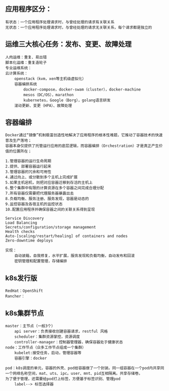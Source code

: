 ## 应用程序区分：  
    有状态：一个应用程序处理请求时，与曾经处理的请求有关联关系  
    无状态：一个应用程序处理请求时，与曾经处理的请求无关联关系，每个请求都是独立的  

## 运维三大核心任务：发布、变更、故障处理   
    人肉运维：重复、易出错   
    脚本化运维：重复造轮子   
    专业运维系统：  
    云计算系统：  
        openstack（kvm，xen等主机级虚拟化）  
        容器编排系统  
            docker-compose，docker-swam（cluster），docker-machine  
            mesos（DC/OS），marathon  
            kubernetes，Google（Borg），golang语言研发  
        滚动更新、变更（HPA）、故障处理  
    
## 容器编排  
    Docker通过“镜像”机制极富创造性地解决了应用程序的根本性难题，它推动了容器技术的快速普及生产落地；
    容器本身仅提供了托管运行应用的底层逻辑，而容器编排（Orchestration）才是真正产生价值的位置所在；
    
    1.管理容器的运行生命周期
    2.提供、部署容器运行起来
    3.管理容器的冗余和可用性
    4.通过向上、或分散到多个主机上完成扩展
    5.如果主机宕机，则把对应容器迁移到存活的主机上
    6.整个集群中有限的计算资源在多个容器之间完成合理分配
    7.所有容器仅需要把代理服务器暴露出去
    8.负载均衡、服务注册、服务发现，容器是动态的
    9.监控容器及各宿主机的监控状态
    10.配置应用程序并确保容器之间的关联关系得到呈现

    Service Discovery
    Load Balancing
    Secrets/configuration/storage management
    Health checks
    Auto-[scaling/restart/healing] of containers and nodes
    Zero-downtime deploys

    实现：
        自动装箱，自我修复，水平扩展，服务发现和负载均衡，自动发布和回滚
        密钥管理和配置管理，存储编排

## k8s发行版  
    RedHat：OpenShift
    Rancher：

## k8s集群节点
    master：主节点（一般3个）
        api server：负责接收创建容器请求，restful 风格
        scheduler：集群资源掌控，资源调度
        controller-manager：控制器管理器，确保容器处于健康状态
    node：工作节点（众多工作节点组成一个集群）
        kubelet:接受任务，启动，管理容器等
        容器引擎：docker

    pod：k8s调度的单元，容器的外壳、pod给容器做了一个封装。同一组容器在一个pod内共享同一个网络名称空间，mat、uts、ipc。user、mnt、pid互相隔离。共享存储卷。   
    为了便于管理，还需要给pod打上标签，方便基于标签识别、管理pod    
        label--> 标签选择器   
